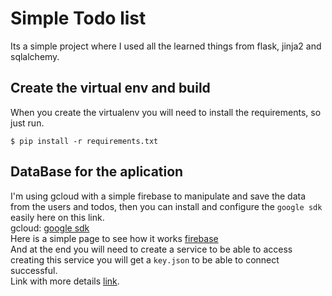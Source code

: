 # Simple Todo list
Its a simple project where I used all the learned things from flask, jinja2 and sqlalchemy.
## Create the virtual env and build
When you create the virtualenv you will need to install the requirements, so just run.
```
$ pip install -r requirements.txt
```
## DataBase for the aplication 
I'm using gcloud with a simple firebase to manipulate and save the data from the users and todos, then you can install and configure the `google sdk` easily here on this link. <br />
gcloud: [google sdk](https://cloud.google.com/sdk/docs/install-sdk) <br />
Here is a simple page to see how it works [firebase](https://firebase.google.com/docs/firestore?hl=es-419) <br />
And at the end you will need to create a service to be able to access creating this service you will get a `key.json` to be able to connect successful.<br />
Link with more details [link](https://cloud.google.com/docs/authentication/getting-started).<br />
